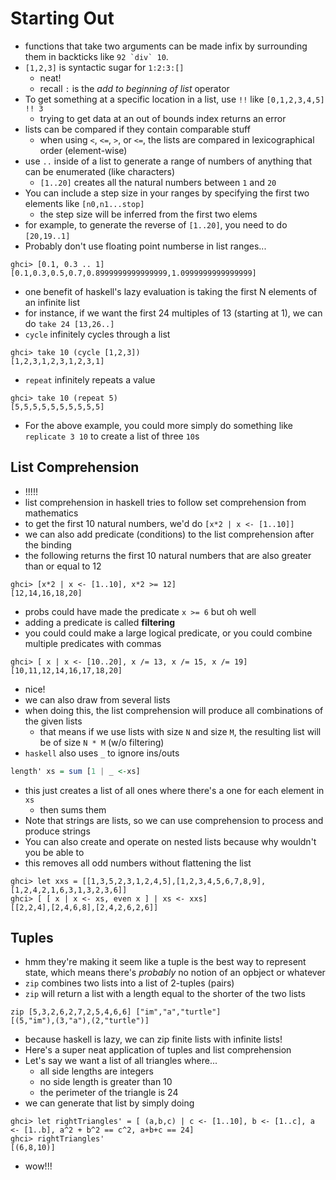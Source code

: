 # Starting Out

* functions that take two arguments can be made infix by surrounding them in backticks like ``92 `div` 10``.
* `[1,2,3]` is syntactic sugar for `1:2:3:[]`
  * neat!
  * recall `:` is the _add to beginning of list_ operator
* To get something at a specific location in a list, use `!!` like `[0,1,2,3,4,5] !! 3`
  * trying to get data at an out of bounds index returns an error
* lists can be compared if they contain comparable stuff
  * when using `<`, `<=`, `>`, or `<=`, the lists are compared in lexicographical order (element-wise)
* use `..` inside of a list to generate a range of numbers of anything that can be enumerated (like characters)
  * `[1..20]` creates all the natural numbers between `1` and `20`
* You can include a step size in your ranges by specifying the first two elements like `[n0,n1...stop]`
  * the step size will be inferred from the first two elems
* for example, to generate the reverse of `[1..20]`, you need to do `[20,19..1]`
* Probably don't use floating point numberse in list ranges...

```shell
ghci> [0.1, 0.3 .. 1]  
[0.1,0.3,0.5,0.7,0.8999999999999999,1.0999999999999999]
```

* one benefit of haskell's lazy evaluation is taking the first N elements of an infinite list
* for instance, if we want the first 24 multiples of 13 (starting at 1), we can do `take 24 [13,26..]`
* `cycle` infinitely cycles through a list

```shell
ghci> take 10 (cycle [1,2,3])
[1,2,3,1,2,3,1,2,3,1]
```

* `repeat` infinitely repeats a value

```shell
ghci> take 10 (repeat 5)
[5,5,5,5,5,5,5,5,5,5]
```

* For the above example, you could more simply do something like `replicate 3 10` to create a list of three `10`s

## List Comprehension
* !!!!!
* list comprehension in haskell tries to follow set comprehension from mathematics
* to get the first 10 natural numbers, we'd do `[x*2 | x <- [1..10]]`
* we can also add predicate (conditions) to the list comprehension after the binding
* the following returns the first 10 natural numbers that are also greater than or equal to 12

```shell
ghci> [x*2 | x <- [1..10], x*2 >= 12]
[12,14,16,18,20]
```

* probs could have made the predicate `x >= 6` but oh well
* adding a predicate is called __filtering__
* you could could make a large logical predicate, or you could combine multiple predicates with commas

```shell
ghci> [ x | x <- [10..20], x /= 13, x /= 15, x /= 19]  
[10,11,12,14,16,17,18,20]
```

* nice!
* we can also draw from several lists
* when doing this, the list comprehension will produce all combinations of the given lists
  * that means if we use lists with size `N` and size `M`, the resulting list will be of size `N * M` (w/o filtering)
* `haskell` also uses `_` to ignore ins/outs

```haskell
length' xs = sum [1 | _ <-xs]
```
* this just creates a list of all ones where there's a one for each element in `xs`
  * then sums them
* Note that strings are lists, so we can use comprehension to process and produce strings
* You can also create and operate on nested lists because why wouldn't you be able to
* this removes all odd numbers without flattening the list

```shell
ghci> let xxs = [[1,3,5,2,3,1,2,4,5],[1,2,3,4,5,6,7,8,9],[1,2,4,2,1,6,3,1,3,2,3,6]]  
ghci> [ [ x | x <- xs, even x ] | xs <- xxs]  
[[2,2,4],[2,4,6,8],[2,4,2,6,2,6]]
```

## Tuples
* hmm they're making it seem like a tuple is the best way to represent state, which means there's _probably_ no notion of an opbject or whatever
* `zip` combines two lists into a list of 2-tuples (pairs)
* `zip` will return a list with a length equal to the shorter of the two lists

```shell
zip [5,3,2,6,2,7,2,5,4,6,6] ["im","a","turtle"]  
[(5,"im"),(3,"a"),(2,"turtle")] 
```

* because haskell is lazy, we can zip finite lists with infinite lists!
* Here's a super neat application of tuples and list comprehension
* Let's say we want a list of all triangles where...
  * all side lengths are integers
  * no side length is greater than 10
  * the perimeter of the triangle is 24
* we can generate that list by simply doing

```shell
ghci> let rightTriangles' = [ (a,b,c) | c <- [1..10], b <- [1..c], a <- [1..b], a^2 + b^2 == c^2, a+b+c == 24]  
ghci> rightTriangles'  
[(6,8,10)]
```

* wow!!!
